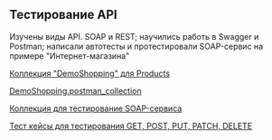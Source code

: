 ## Тестирование API  
Изучены виды API. SOAP и REST; научились работь в Swagger и Postman; написали автотесты и протестировали SOAP-сервис на примере "Интернет-магазина"

[Коллекция "DemoShopping" для Products](https://www.postman.com/supply-specialist-92891831/workspace/my-workspace/folder/35173000-7fc05f60-1a77-4365-bd87-41126e91c89d)

[DemoShopping.postman_collection](https://github.com/Ilgamova/api/files/15500766/DemoShopping.postman_collection_Liia.Ilgamova.json)

[Коллекция для тестирование SOAP-сервиса](https://www.postman.com/supply-specialist-92891831/workspace/my-workspace/collection/35173000-86dcc530-1a09-4c1d-9ea8-2aa3325e2dbd)

[Тест кейсы для тестирования GET, POST, PUT, PATCH, DELETE](https://github.com/user-attachments/files/15517128/G7-2024-05-31.pdf)
